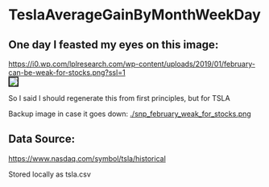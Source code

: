 
# TeslaAverageGainByMonthWeekDay

## One day I feasted my eyes on this image:

<a href="https://i0.wp.com/lplresearch.com/wp-content/uploads/2019/01/february-can-be-weak-for-stocks.png?ssl=1">
https://i0.wp.com/lplresearch.com/wp-content/uploads/2019/01/february-can-be-weak-for-stocks.png?ssl=1</a><br>

<img border=2 src="https://i0.wp.com/lplresearch.com/wp-content/uploads/2019/01/february-can-be-weak-for-stocks.png?ssl=1" />

So I said I should regenerate this from first principles, but for TSLA<br>

Backup image in case it goes down: <a href="./snp_february_weak_for_stocks.png">./snp_february_weak_for_stocks.png</a><br>


## Data Source:

<a href="https://www.nasdaq.com/symbol/tsla/historical">https://www.nasdaq.com/symbol/tsla/historical</a><br>

Stored locally as tsla.csv<br>
<br>







